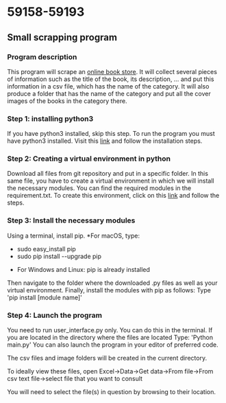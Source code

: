 # 59158-59193

## Small scrapping program

### Program description
This program will scrape an [online book store](http://books.toscrape.com/).
It will collect several pieces of information such as the title of the book,
its description, … and put this information in a csv file, which has the name of the category.
It will also produce a folder that has the name of the category
and put all the cover images of the books in the category there.

### Step 1: installing python3
If you have python3 installed, skip this step.
To run the program you must have python3 installed.
Visit this [link](https://www.python.org/downloads/) and follow the installation steps.

### Step 2: Creating a virtual environment in python
Download all files from git repository and put in a specific folder.
In this same file, you have to create a virtual environment in which
we will install the necessary modules.
You can find the required modules in the requirement.txt.
To create this environment, click on this [link](https://docs.python.org/fr/3/library/venv.html) and follow the
steps.

### Step 3: Install the necessary modules
Using a terminal, install pip.
*For macOS, type:
 - sudo easy_install pip
 - sudo pip install --upgrade pip
* For Windows and Linux: pip is already installed

Then navigate to the folder where the downloaded .py files as well as your virtual environment.
Finally, install the modules with pip as follows:
Type 'pip install [module name]'

### Step 4: Launch the program
You need to run user_interface.py only.
You can do this in the terminal.
If you are located in the directory where the files are located
Type: 'Python main.py'
You can also launch the program in your editor
of preferred code.

The csv files and image folders will be
created in the current directory.

To ideally view these files, open
Excel→Data→Get data→From file→From csv text file→select file
that you want to consult

You will need to select the file(s) in question by browsing
to their location.